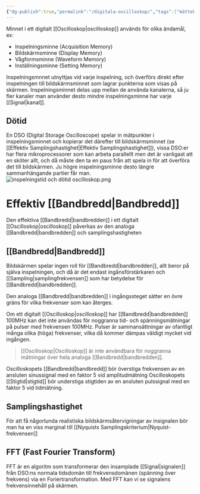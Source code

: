 ```yaml
---
{"dg-publish":true,"permalink":"/digitala-oscilloskop/","tags":["mätteknik"]}
---
```


Minnet i ett digitalt [[Oscilloskop\|oscilloskop]] används för olika ändamål, ex:
- Inspelningsminne (Acquisition Memory)
- Bildskärmsminne (Display Memory)
- Vågformsminne (Waveform Memory)
- Inställningsminne (Setting Memory)

Inspelningsmnnet utnyttjas vid varje inspelning, och överförs direkt efter inspelningen till bildskärmsminnet som lagrar punkterna som visas på skärmen. Inspelningsminnet delas upp mellan de använda kanalerna, så ju fler kanaler man använder desto mindre inspelningsminne har varje [[Signal\|kanal]].


## Dötid
En DSO (Digital Storage Oscilloscope) spelar in mätpunkter i inspelningsminnet och kopierar det därefter till bildskärmsminnet (se [[Effektiv Samplingshastighet\|Effektiv Samplingshastighet]]), vissa DSO:er har flera mikroprocessorer som kan arbeta parallellt men det är vanligast att en sköter allt, och då måste den ta en paus från att spela in för att överföra det till bildskärmen. Ju högre inspelningsminne desto längre sammanhängande partier får man.
![inspelningstid och dötid oscilloskop.png](/img/user/images/inspelningstid%20och%20d%C3%B6tid%20oscilloskop.png)

# Effektiv [[Bandbredd\|Bandbredd]]
Den effektiva [[Bandbredd\|bandbredden]] i ett digitalt [[Oscilloskop\|oscilloskop]] påverkas av den analoga [[Bandbredd\|bandbredden]] och samplingshastigheten
## [[Bandbredd\|Bandbredd]]
Bildskärmen spelar ingen roll för [[Bandbredd\|bandbredden]], allt beror på själva inspelningen, och då är det endast ingånsförstärkaren och [[Sampling\|samplingfrekvensen]] som har betydelse för [[Bandbredd\|bandbredden]].

Den analoga [[Bandbredd\|bandbredden]] i ingångssteget sätter en övre gräns för vilka frekvenser som kan återges.

Om ett digitalt [[Oscilloskop\|oscilloskop]] har [[Bandbredd\|bandbredden]] 100MHz kan det inte användas för noggranna tid- och spänningsmätningar på pulser med frekvensen 100MHz. Pulser är sammansättningar av ofantligt många olika (höga) frekvenser, vilka då kommer dämpas väldigt mycket vid ingången. 

> [[Oscilloskop\|Oscilloskop]] är inte användbara för noggranna mätningar över hela analoga [[Bandbredd\|bandbredden]].

Oscilloskopets [[Bandbredd\|bandbredd]] bör överstiga frekvensen av en ansluten sinussignal med en faktor 5 vid amplitudmätning
Oscilloskopets [[Stigtid\|stigtid]] bör understiga stigtiden av en ansluten pulssignal med en faktor 5 vid tidmätning.

## Samplingshastighet
För att få någorlunda realistiska bildskärmsåtervigningar av insignalen bör man ha en viss marginal till [[Nyquists Samplingskriterium\|Nyquist-frekvensen]]

## FFT (Fast Fourier Transform)
FFT är en algoritm som transformerar den insamplade [[Signal\|signalen]] från DSO:ns normala tidsdomän till frekvensdomänen (spänning över frekvens) via en Foriertransformation. Med FFT kan vi se signalens frekvensinnehåll på skärmen.